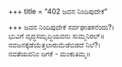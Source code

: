 +++
title = "402 ಜವನ ನಿಂದಿಪುದೇಕೆ"

+++
ಜವನ ನಿಂದಿಪುದೇಕೆ ಸರ್ವಘಾತಕನೆಂದು?।  
ಭುವಿಗೆ ವೃದ್ಧಸಮೃದ್ಧಿಯವನು ಸುಮ್ಮನಿರಲ್॥  
ನವಜನಕ್ಕೆಡೆಯೆತ್ತಲಾರುಮೆಡೆಬಿಡದೆ ನಿಲೆ?।  
ನವತೆಯವನಿಂ ಜಗಕೆ - ಮಂಕುತಿಮ್ಮ॥  
